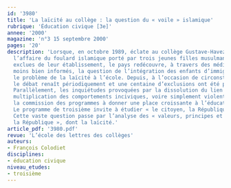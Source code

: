```yaml
---
id: '3980'
title: 'La laïcité au collège : la question du « voile » islamique'
rubrique: 'Éducation civique [3e]'
annee: '2000'
magazine: 'n°3 15 septembre 2000'
pages: '20'
description: 'Lorsque, en octobre 1989, éclate au collège Gustave-Havez de Creil
  l’affaire du foulard islamique porté par trois jeunes filles musulmanes qui sont
  exclues de leur établissement, le pays redécouvre, à travers des médias plus ou
  moins bien informés, la question de l’intégration des enfants d’immigrés et, au-delà,
  le problème de la laïcité à l’école. Depuis, à l’occasion de circonstances similaires,
  le débat renaît périodiquement et une centaine d’exclusions ont été prononcées.
  Parallèlement, les inquiétudes provoquées par la dissolution du lien social, la
  multiplication des comportements inciviques, voire simplement violents, conduisent
  la commission des programmes à donner une place croissante à l’éducation civique.
  Le programme de troisième invite à étudier « le citoyen, la République, la démocratie ».
  Cette vaste question passe par l’analyse des « valeurs, principes et symboles de
  la République », dont la laïcité.'
article_pdf: '3980.pdf'
revue: 'L’école des lettres des collèges'
auteurs:
- François Colodiet
disciplines:
- éducation civique
niveau_etudes:
- troisième
---
```

